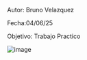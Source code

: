 Autor: Bruno Velazquez

Fecha:04/06/25

Objetivo: Trabajo Practico

![image](https://github.com/user-attachments/assets/1b60fb1c-89e8-454c-8ce6-ed34977e3cd3)
